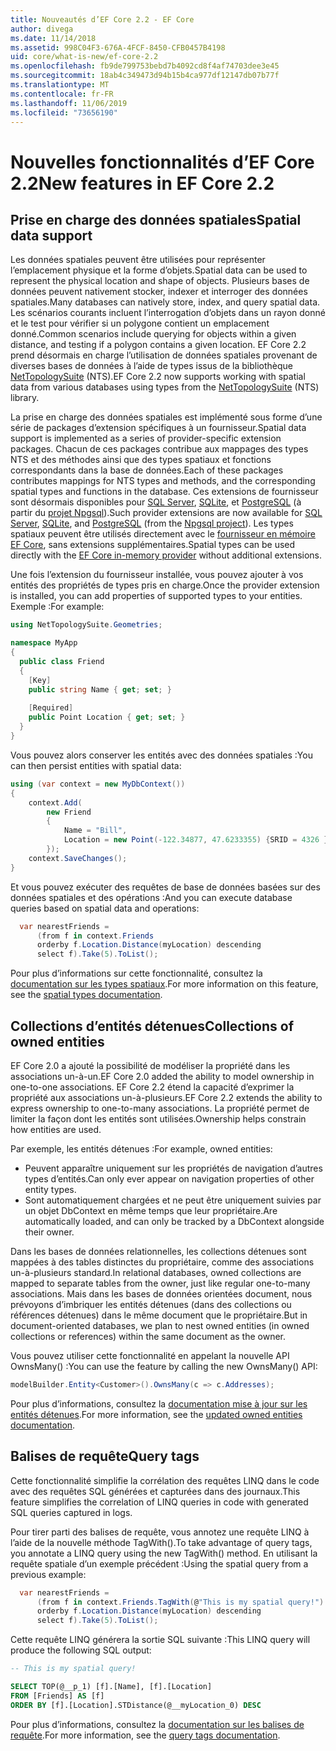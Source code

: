 ```yaml
---
title: Nouveautés d’EF Core 2.2 - EF Core
author: divega
ms.date: 11/14/2018
ms.assetid: 998C04F3-676A-4FCF-8450-CFB0457B4198
uid: core/what-is-new/ef-core-2.2
ms.openlocfilehash: fb9de799753bebd7b4092cd8f4af74703dee3e45
ms.sourcegitcommit: 18ab4c349473d94b15b4ca977df12147db07b77f
ms.translationtype: MT
ms.contentlocale: fr-FR
ms.lasthandoff: 11/06/2019
ms.locfileid: "73656190"
---
```

# <a name="new-features-in-ef-core-22"></a><span data-ttu-id="40102-102">Nouvelles fonctionnalités d’EF Core 2.2</span><span class="sxs-lookup"><span data-stu-id="40102-102">New features in EF Core 2.2</span></span>

## <a name="spatial-data-support"></a><span data-ttu-id="40102-103">Prise en charge des données spatiales</span><span class="sxs-lookup"><span data-stu-id="40102-103">Spatial data support</span></span>

<span data-ttu-id="40102-104">Les données spatiales peuvent être utilisées pour représenter l’emplacement physique et la forme d’objets.</span><span class="sxs-lookup"><span data-stu-id="40102-104">Spatial data can be used to represent the physical location and shape of objects.</span></span>
<span data-ttu-id="40102-105">Plusieurs bases de données peuvent nativement stocker, indexer et interroger des données spatiales.</span><span class="sxs-lookup"><span data-stu-id="40102-105">Many databases can natively store, index, and query spatial data.</span></span>
<span data-ttu-id="40102-106">Les scénarios courants incluent l’interrogation d’objets dans un rayon donné et le test pour vérifier si un polygone contient un emplacement donné.</span><span class="sxs-lookup"><span data-stu-id="40102-106">Common scenarios include querying for objects within a given distance, and testing if a polygon contains a given location.</span></span>
<span data-ttu-id="40102-107">EF Core 2.2 prend désormais en charge l’utilisation de données spatiales provenant de diverses bases de données à l’aide de types issus de la bibliothèque [NetTopologySuite](https://github.com/NetTopologySuite/NetTopologySuite) (NTS).</span><span class="sxs-lookup"><span data-stu-id="40102-107">EF Core 2.2 now supports working with spatial data from various databases using types from the [NetTopologySuite](https://github.com/NetTopologySuite/NetTopologySuite) (NTS) library.</span></span>

<span data-ttu-id="40102-108">La prise en charge des données spatiales est implémenté sous forme d’une série de packages d’extension spécifiques à un fournisseur.</span><span class="sxs-lookup"><span data-stu-id="40102-108">Spatial data support is implemented as a series of provider-specific extension packages.</span></span>
<span data-ttu-id="40102-109">Chacun de ces packages contribue aux mappages des types NTS et des méthodes ainsi que des types spatiaux et fonctions correspondants dans la base de données.</span><span class="sxs-lookup"><span data-stu-id="40102-109">Each of these packages contributes mappings for NTS types and methods, and the corresponding spatial types and functions in the database.</span></span>
<span data-ttu-id="40102-110">Ces extensions de fournisseur sont désormais disponibles pour [SQL Server](https://www.nuget.org/packages/Microsoft.EntityFrameworkCore.SqlServer.NetTopologySuite/), [SQLite](https://www.nuget.org/packages/Microsoft.EntityFrameworkCore.Sqlite.NetTopologySuite/), et [PostgreSQL](https://www.nuget.org/packages/Npgsql.EntityFrameworkCore.PostgreSQL.NetTopologySuite/) (à partir du [projet Npgsql](https://www.npgsql.org/)).</span><span class="sxs-lookup"><span data-stu-id="40102-110">Such provider extensions are now available for [SQL Server](https://www.nuget.org/packages/Microsoft.EntityFrameworkCore.SqlServer.NetTopologySuite/), [SQLite](https://www.nuget.org/packages/Microsoft.EntityFrameworkCore.Sqlite.NetTopologySuite/), and [PostgreSQL](https://www.nuget.org/packages/Npgsql.EntityFrameworkCore.PostgreSQL.NetTopologySuite/) (from the [Npgsql project](https://www.npgsql.org/)).</span></span>
<span data-ttu-id="40102-111">Les types spatiaux peuvent être utilisés directement avec le [fournisseur en mémoire EF Core](xref:core/providers/in-memory/index), sans extensions supplémentaires.</span><span class="sxs-lookup"><span data-stu-id="40102-111">Spatial types can be used directly with the [EF Core in-memory provider](xref:core/providers/in-memory/index) without additional extensions.</span></span>

<span data-ttu-id="40102-112">Une fois l’extension du fournisseur installée, vous pouvez ajouter à vos entités des propriétés de types pris en charge.</span><span class="sxs-lookup"><span data-stu-id="40102-112">Once the provider extension is installed, you can add properties of supported types to your entities.</span></span> <span data-ttu-id="40102-113">Exemple :</span><span class="sxs-lookup"><span data-stu-id="40102-113">For example:</span></span>

``` csharp
using NetTopologySuite.Geometries;

namespace MyApp
{
  public class Friend
  {
    [Key]
    public string Name { get; set; }
  
    [Required]
    public Point Location { get; set; }
  }
}
```

<span data-ttu-id="40102-114">Vous pouvez alors conserver les entités avec des données spatiales :</span><span class="sxs-lookup"><span data-stu-id="40102-114">You can then persist entities with spatial data:</span></span>

``` csharp
using (var context = new MyDbContext())
{
    context.Add(
        new Friend
        {
            Name = "Bill",
            Location = new Point(-122.34877, 47.6233355) {SRID = 4326 }
        });
    context.SaveChanges();
}
```

<span data-ttu-id="40102-115">Et vous pouvez exécuter des requêtes de base de données basées sur des données spatiales et des opérations :</span><span class="sxs-lookup"><span data-stu-id="40102-115">And you can execute database queries based on spatial data and operations:</span></span>

``` csharp
  var nearestFriends =
      (from f in context.Friends
      orderby f.Location.Distance(myLocation) descending
      select f).Take(5).ToList();
```

<span data-ttu-id="40102-116">Pour plus d’informations sur cette fonctionnalité, consultez la [documentation sur les types spatiaux](xref:core/modeling/spatial).</span><span class="sxs-lookup"><span data-stu-id="40102-116">For more information on this feature, see the [spatial types documentation](xref:core/modeling/spatial).</span></span>

## <a name="collections-of-owned-entities"></a><span data-ttu-id="40102-117">Collections d’entités détenues</span><span class="sxs-lookup"><span data-stu-id="40102-117">Collections of owned entities</span></span>

<span data-ttu-id="40102-118">EF Core 2.0 a ajouté la possibilité de modéliser la propriété dans les associations un-à-un.</span><span class="sxs-lookup"><span data-stu-id="40102-118">EF Core 2.0 added the ability to model ownership in one-to-one associations.</span></span>
<span data-ttu-id="40102-119">EF Core 2.2 étend la capacité d’exprimer la propriété aux associations un-à-plusieurs.</span><span class="sxs-lookup"><span data-stu-id="40102-119">EF Core 2.2 extends the ability to express ownership to one-to-many associations.</span></span>
<span data-ttu-id="40102-120">La propriété permet de limiter la façon dont les entités sont utilisées.</span><span class="sxs-lookup"><span data-stu-id="40102-120">Ownership helps constrain how entities are used.</span></span>

<span data-ttu-id="40102-121">Par exemple, les entités détenues :</span><span class="sxs-lookup"><span data-stu-id="40102-121">For example, owned entities:</span></span>

- <span data-ttu-id="40102-122">Peuvent apparaître uniquement sur les propriétés de navigation d’autres types d’entités.</span><span class="sxs-lookup"><span data-stu-id="40102-122">Can only ever appear on navigation properties of other entity types.</span></span>
- <span data-ttu-id="40102-123">Sont automatiquement chargées et ne peut être uniquement suivies par un objet DbContext en même temps que leur propriétaire.</span><span class="sxs-lookup"><span data-stu-id="40102-123">Are automatically loaded, and can only be tracked by a DbContext alongside their owner.</span></span>

<span data-ttu-id="40102-124">Dans les bases de données relationnelles, les collections détenues sont mappées à des tables distinctes du propriétaire, comme des associations un-à-plusieurs standard.</span><span class="sxs-lookup"><span data-stu-id="40102-124">In relational databases, owned collections are mapped to separate tables from the owner, just like regular one-to-many associations.</span></span>
<span data-ttu-id="40102-125">Mais dans les bases de données orientées document, nous prévoyons d’imbriquer les entités détenues (dans des collections ou références détenues) dans le même document que le propriétaire.</span><span class="sxs-lookup"><span data-stu-id="40102-125">But in document-oriented databases, we plan to nest owned entities (in owned collections or references) within the same document as the owner.</span></span>

<span data-ttu-id="40102-126">Vous pouvez utiliser cette fonctionnalité en appelant la nouvelle API OwnsMany() :</span><span class="sxs-lookup"><span data-stu-id="40102-126">You can use the feature by calling the new OwnsMany() API:</span></span>

``` csharp
modelBuilder.Entity<Customer>().OwnsMany(c => c.Addresses);
```

<span data-ttu-id="40102-127">Pour plus d’informations, consultez la [documentation mise à jour sur les entités détenues](xref:core/modeling/owned-entities#collections-of-owned-types).</span><span class="sxs-lookup"><span data-stu-id="40102-127">For more information, see the [updated owned entities documentation](xref:core/modeling/owned-entities#collections-of-owned-types).</span></span>

## <a name="query-tags"></a><span data-ttu-id="40102-128">Balises de requête</span><span class="sxs-lookup"><span data-stu-id="40102-128">Query tags</span></span>

<span data-ttu-id="40102-129">Cette fonctionnalité simplifie la corrélation des requêtes LINQ dans le code avec des requêtes SQL générées et capturées dans des journaux.</span><span class="sxs-lookup"><span data-stu-id="40102-129">This feature simplifies the correlation of LINQ queries in code with generated SQL queries captured in logs.</span></span>

<span data-ttu-id="40102-130">Pour tirer parti des balises de requête, vous annotez une requête LINQ à l’aide de la nouvelle méthode TagWith().</span><span class="sxs-lookup"><span data-stu-id="40102-130">To take advantage of query tags, you annotate a LINQ query using the new TagWith() method.</span></span>
<span data-ttu-id="40102-131">En utilisant la requête spatiale d’un exemple précédent :</span><span class="sxs-lookup"><span data-stu-id="40102-131">Using the spatial query from a previous example:</span></span>

``` csharp
  var nearestFriends =
      (from f in context.Friends.TagWith(@"This is my spatial query!")
      orderby f.Location.Distance(myLocation) descending
      select f).Take(5).ToList();
```

<span data-ttu-id="40102-132">Cette requête LINQ générera la sortie SQL suivante :</span><span class="sxs-lookup"><span data-stu-id="40102-132">This LINQ query will produce the following SQL output:</span></span>

``` sql
-- This is my spatial query!

SELECT TOP(@__p_1) [f].[Name], [f].[Location]
FROM [Friends] AS [f]
ORDER BY [f].[Location].STDistance(@__myLocation_0) DESC
```

<span data-ttu-id="40102-133">Pour plus d’informations, consultez la [documentation sur les balises de requête](xref:core/querying/tags).</span><span class="sxs-lookup"><span data-stu-id="40102-133">For more information, see the [query tags documentation](xref:core/querying/tags).</span></span>
